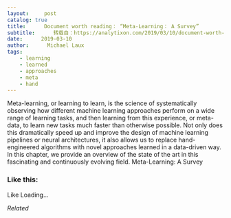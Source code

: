 ```yaml
---
layout:     post
catalog: true
title:      Document worth reading： “Meta-Learning： A Survey”
subtitle:      转载自：https://analytixon.com/2019/03/10/document-worth-reading-meta-learning-a-survey/
date:      2019-03-10
author:      Michael Laux
tags:
    - learning
    - learned
    - approaches
    - meta
    - hand
---
```


Meta-learning, or learning to learn, is the science of systematically observing how different machine learning approaches perform on a wide range of learning tasks, and then learning from this experience, or meta-data, to learn new tasks much faster than otherwise possible. Not only does this dramatically speed up and improve the design of machine learning pipelines or neural architectures, it also allows us to replace hand-engineered algorithms with novel approaches learned in a data-driven way. In this chapter, we provide an overview of the state of the art in this fascinating and continuously evolving field. Meta-Learning: A Survey





### Like this:

Like Loading...


*Related*

